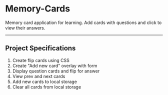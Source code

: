 # Memory-Cards

Memory card application for learning. Add cards with questions and click to view their answers.
<hr>
<h2>Project Specifications</h2>
<ol>
<li>Create flip cards using CSS</li>
<li>Create "Add new card" overlay with form</li>
<li>Display question cards and flip for answer</li>
<li>View prev and next cards</li>
<li>Add new cards to local storage</li>
<li>Clear all cards from local storage</li>
</ol>

